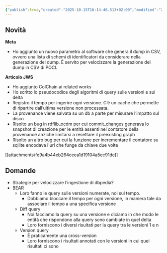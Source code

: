 ```yaml
---
{"publish":true,"created":"2025-10-15T16:14:46.513+02:00","modified":"2023-06-06T12:00:00.000+02:00","cssclasses":""}
---
```



## Novità

**Meta**

- Ho aggiunto un nuovo parametro al software che genera il dump in CSV, ovvero una lista di schemi di identificatori da considerare nella generazione del dump. È servito per velocizzare la generazione del dump in CSV di POCI.

**Articolo JWS**

- Ho aggiunto ColChain ai related works
- Ho scritto lo pseudocodice degli algoritmi di query sulle versioni e sui delta
- Registro il tempo per ingerire ogni versione. C’è un cache che permette di ripartire dall’ultima versione non processata.
- La provenance viene salvata su un db a parte per misurare l’impatto sul disco
- Risolto un bug in rdflib_ocdm per cui commit_changes generava lo snapshot di creazione per le entità assenti nel contatore della provenance anziché limitarsi a resettare il preexisting graph
- Risolto un altro bug per cui la funzione per incrementare il contatore su sqllite encodava l'url che funge da chiave due volte

[[attachments/fe9a4b44eb264ceea1d19104a5ec91de]]

## Domande

- Strategie per velocizzare l’ingestione di dbpedia?
- BEAR
    - Loro fanno le query sulle versioni numerate, noi sul tempo.
        - Dobbiamo bloccare il tempo per ogni versione, in maniera tale da associare il tempo a una specifica versione
    - Diff query
        - Noi facciamo la query su una versione e diciamo in che modo le entità che rispondono alla query sono cambiate in quel delta
        - Loro forniscono i diversi risultati per la query tra le versioni 1 e n
    - Version query
        - È praticamente una cross-version
        - Loro forniscono i risultati annotati con le versioni in cui quei risultati ci sono